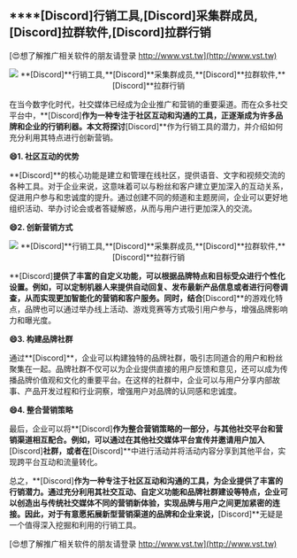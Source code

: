 ## ****[Discord]**行销工具,**[Discord]**采集群成员,**[Discord]**拉群软件,**[Discord]**拉群行销**

[😍想了解推广相关软件的朋友请登录 http://www.vst.tw](http://www.vst.tw)

 <center><img src="https://vst.tw/MP4/tuiguang/png/3.png" alt="**[Discord]**行销工具,**[Discord]**采集群成员,**[Discord]**拉群软件,**[Discord]**拉群行销"></center>

在当今数字化时代，社交媒体已经成为企业推广和营销的重要渠道。而在众多社交平台中，**[Discord]**作为一种专注于社区互动和沟通的工具，正逐渐成为许多品牌和企业的行销利器。本文将探讨**[Discord]**作为行销工具的潜力，并介绍如何充分利用其特点进行创新营销。

**😄1. 社区互动的优势**

**[Discord]**的核心功能是建立和管理在线社区，提供语音、文字和视频交流的各种工具。对于企业来说，这意味着可以与粉丝和客户建立更加深入的互动关系，促进用户参与和忠诚度的提升。通过创建不同的频道和主题房间，企业可以更好地组织活动、举办讨论会或者答疑解惑，从而与用户进行更加深入的交流。

**😄2. 创新营销方式**

 <center><img src="https://vst.tw/MP4/tuiguang/png/7.png" alt="**[Discord]**行销工具,**[Discord]**采集群成员,**[Discord]**拉群软件,**[Discord]**拉群行销"></center>

**[Discord]**提供了丰富的自定义功能，可以根据品牌特点和目标受众进行个性化设置。例如，可以定制机器人来提供自动回复、发布最新产品信息或者进行问卷调查，从而实现更加智能化的营销和客户服务。同时，结合**[Discord]**的游戏化特点，品牌也可以通过举办线上活动、游戏竞赛等方式吸引用户参与，增强品牌影响力和曝光度。

**😄3. 构建品牌社群**

通过**[Discord]**，企业可以构建独特的品牌社群，吸引志同道合的用户和粉丝聚集在一起。品牌社群不仅可以为企业提供直接的用户反馈和意见，还可以成为传播品牌价值观和文化的重要平台。在这样的社群中，企业可以与用户分享内部故事、产品开发过程和行业洞察，增强用户对品牌的认同感和忠诚度。

**😄4. 整合营销策略**

最后，企业可以将**[Discord]**作为整合营销策略的一部分，与其他社交平台和营销渠道相互配合。例如，可以通过在其他社交媒体平台宣传并邀请用户加入**[Discord]**社群，或者在**[Discord]**中进行活动并将活动内容分享到其他平台，实现跨平台互动和流量转化。

总之，**[Discord]**作为一种专注于社区互动和沟通的工具，为企业提供了丰富的行销潜力。通过充分利用其社交互动、自定义功能和品牌社群建设等特点，企业可以创造出与传统社交媒体不同的营销新体验，实现品牌与用户之间更加紧密的连接。因此，对于有意愿拓展新型营销渠道的品牌和企业来说，**[Discord]**无疑是一个值得深入挖掘和利用的行销工具。

[😍想了解推广相关软件的朋友请登录 http://www.vst.tw](http://www.vst.tw)



